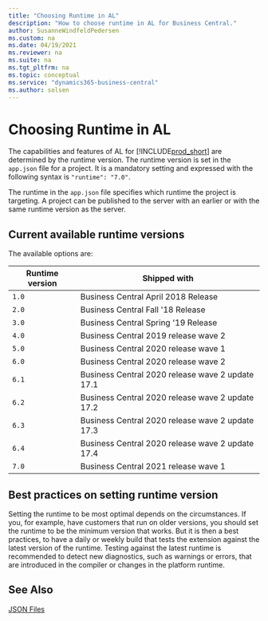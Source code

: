 ```yaml
---
title: "Choosing Runtime in AL"
description: "How to choose runtime in AL for Business Central."
author: SusanneWindfeldPedersen
ms.custom: na
ms.date: 04/19/2021
ms.reviewer: na
ms.suite: na
ms.tgt_pltfrm: na
ms.topic: conceptual
ms.service: "dynamics365-business-central"
ms.author: solsen
---
```


# Choosing Runtime in AL

The capabilities and features of AL for [!INCLUDE[prod_short](../includes/prod_short.md)] are determined by the runtime version. The runtime version is set in the `app.json` file for a project. It is a mandatory setting and expressed with the following syntax is `"runtime": "7.0"`.

The runtime in the `app.json` file specifies which runtime the project is targeting. A project can be published to the server with an earlier or with the same runtime version as the server. 

## Current available runtime versions

The available options are:

|Runtime version|Shipped with                       |
|---------------|-----------------------------------|
|`1.0`          |Business Central April 2018 Release|
|`2.0`          |Business Central Fall '18 Release  |
|`3.0`          |Business Central Spring '19 Release|
|`4.0`          |Business Central 2019 release wave 2|
|`5.0`          |Business Central 2020 release wave 1|
|`6.0`          |Business Central 2020 release wave 2|
|`6.1`          |Business Central 2020 release wave 2 update 17.1|
|`6.2`          |Business Central 2020 release wave 2 update 17.2|
|`6.3`          |Business Central 2020 release wave 2 update 17.3|
|`6.4`          |Business Central 2020 release wave 2 update 17.4|
|`7.0`          |Business Central 2021 release wave 1|

## Best practices on setting runtime version

Setting the runtime to be most optimal depends on the circumstances. If you, for example, have customers that run on older versions, you should set the runtime to be the minimum version that works. But it is then a best practices, to have a daily or weekly build that tests the extension against the latest version of the runtime. Testing against the latest runtime is recommended to detect new diagnostics, such as warnings or errors, that are introduced in the compiler or changes in the platform runtime.

## See Also

[JSON Files](devenv-json-files.md)  